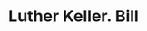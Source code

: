 ---
doi: 10.7916/D8XK9SQM
date_other: '1890'
date_other_textual: 1890-1899
form: printed ephemera
genre:
- Invoices
name:
- Luther Keller
object_in_context_url: https://biggert.cul.columbia.edu/items/view/ave_biggert_01709
subject_hierarchical_geographic:
- Scranton, Pennsylvania, United States
subject_name:
- Luther Keller
title: Luther Keller. Bill
sort_title: Luther Keller. Bill
call_number: ave_biggert_01709
coordinates:
- 41.410555555555554,-75.6675
pid: ave_biggert_01709
identifiers: ave_biggert_01709
thumbnail: false
permalink: /biggert/ave_biggert_01709/
layout: iiif-image-page
---